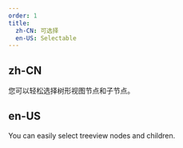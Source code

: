 ```yaml
---
order: 1
title:
  zh-CN: 可选择
  en-US: Selectable
---
```


## zh-CN

您可以轻松选择树形视图节点和子节点。

## en-US

You can easily select treeview nodes and children.
